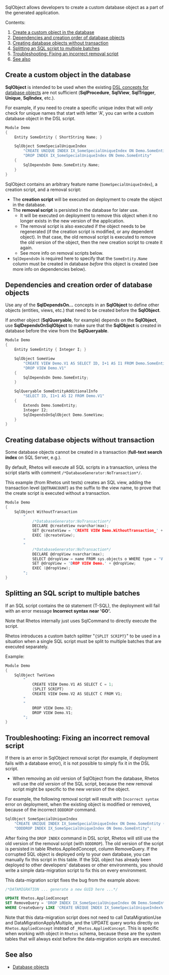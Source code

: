 SqlObject allows developers to create a custom database object as a part of the generated application.

Contents:

1. [Create a custom object in the database](#create-a-custom-object-in-the-database)
2. [Dependencies and creation order of database objects](#dependencies-and-creation-order-of-database-objects)
3. [Creating database objects without transaction](#creating-database-objects-without-transaction)
4. [Splitting an SQL script to multiple batches](#splitting-an-sql-script-to-multiple-batches)
5. [Troubleshooting: Fixing an incorrect removal script](#troubleshooting-fixing-an-incorrect-removal-script)
6. [See also](#see-also)

## Create a custom object in the database

**SqlObject** is intended to be used when the existing
[DSL concepts for database objects](Database-objects) are not sufficient
(**SqlProcedure**, **SqlView**, **SqlTrigger**, **Unique**, **SqlIndex**, etc.).

For example, if you need to create a specific unique index that will *only* check for unique names
that start with letter 'A', you can write a custom database object in the DSL script.

```C
Module Demo
{
    Entity SomeEntity { ShortString Name; }

    SqlObject SomeSpecialUniqueIndex
        "CREATE UNIQUE INDEX IX_SomeSpecialUniqueIndex ON Demo.SomeEntity (Name) WHERE Name >= 'A' AND Name < 'B'"
        "DROP INDEX IX_SomeSpecialUniqueIndex ON Demo.SomeEntity"
    {
        SqlDependsOn Demo.SomeEntity.Name;
    }
}
```

SqlObject contains an arbitrary feature name (`SomeSpecialUniqueIndex`), a creation script, and a removal script:

* The **creation script** will be executed on deployment to create the object in the database.
* The **removal script** is persisted in the database for later use.
  * It will be executed on deployment to remove this object when it no longer exists
    in the new version of the application.
  * The removal script is also executed if the object needs to be regenerated
    (if the creation script is modified, or any dependent object). In that case, the old removal
    script is executed to remove the old version of the object, then the new creation script
    to create it again.
  * See more info on removal scripts below.
* `SqlDependsOn` is required here to specify that the `SomeEntity.Name` column must be created in database
  *before* this object is created (see more info on dependencies below).

## Dependencies and creation order of database objects

Use any of the **SqlDependsOn...** concepts in an **SqlObject** to define other objects (entities, views, etc.) that need to be created before the **SqlObject**.

If another object (**SqlQueryable**, for example) depends on the **SqlObject**, use **SqlDependsOnSqlObject** to make sure that the **SqlObject** is created in database before the view from the **SqlQueryable**.

```C
Module Demo
{
    Entity SomeEntity { Integer I; }

    SqlObject SomeView
        "CREATE VIEW Demo.V1 AS SELECT ID, I+1 AS I1 FROM Demo.SomeEntity"
        "DROP VIEW Demo.V1"
    {
        SqlDependsOn Demo.SomeEntity;
    }

    SqlQueryable SomeEntityAdditionalInfo
        "SELECT ID, I1+1 AS I2 FROM Demo.V1"
    {
        Extends Demo.SomeEntity;
        Integer I2;
        SqlDependsOnSqlObject Demo.SomeView;
    }
}
```

## Creating database objects without transaction

Some database objects cannot be created in a transaction (**full-text search index** on SQL Server, e.g.).

By default, Rhetos will execute all SQL scripts in a transaction, unless the script starts with comment `/*DatabaseGenerator:NoTransaction*/`.

This example (from Rhetos unit tests) creates an SQL view, adding the transaction level (`@@TRANCOUNT`) as the suffix to the view name, to prove that the create script is executed without a transaction.

```C
Module Demo
{
    SqlObject WithoutTransaction
        "
            /*DatabaseGenerator:NoTransaction*/
            DECLARE @createView nvarchar(max);
            SET @createView = 'CREATE VIEW Demo.WithoutTransaction_' + CONVERT(NVARCHAR(max), @@TRANCOUNT) + ' AS SELECT a=1';
            EXEC (@createView);
        "
        "
            /*DatabaseGenerator:NoTransaction*/
            DECLARE @dropView nvarchar(max);
            SELECT @dropView = name FROM sys.objects o WHERE type = 'V' AND SCHEMA_NAME(schema_id) = 'Demo' AND name LIKE 'WithoutTransaction[_]%';
            SET @dropView = 'DROP VIEW Demo.' + @dropView;
            EXEC (@dropView);
        ";
}
```

## Splitting an SQL script to multiple batches

If an SQL script contains the `GO` statement (T-SQL), the deployment will fail with an error message **Incorrect syntax near 'GO'.**

Note that Rhetos internally just uses SqlCommand to directly execute the script.

Rhetos introduces a custom batch splitter "`{SPLIT SCRIPT}`" to be used in a situation
when a single SQL script must be split to multiple batches that are executed separately.

Example:

```C
Module Demo
{
    SqlObject TwoViews
        "
            CREATE VIEW Demo.V1 AS SELECT C = 1;
            {SPLIT SCRIPT}
            CREATE VIEW Demo.V2 AS SELECT C FROM V1;
        "
        "
            DROP VIEW Demo.V2;
            DROP VIEW Demo.V1;
        ";
}
```

## Troubleshooting: Fixing an incorrect removal script

If there is an error in SqlObject removal script (for example, if deployment fails with a database error),
it is not possible to simply fix it in the DSL script.

* When removing an old version of SqlObject from the database, Rhetos will use the *old version*
  of the SQL script, because the new removal script might be specific to the new version of the object.

For example, the following removal script will result with `Incorrect syntax` error on deployment,
when the existing object is modified or removed, because of the incorrect `DDDDROP` command.

```c
SqlObject SomeSpecialUniqueIndex
    "CREATE UNIQUE INDEX IX_SomeSpecialUniqueIndex ON Demo.SomeEntity (Name) WHERE Name >= 'A' AND Name < 'B'"
    "DDDDROP INDEX IX_SomeSpecialUniqueIndex ON Demo.SomeEntity";
```

After fixing the `DROP INDEX` command in DSL script, Rhetos will still use the old version
of the removal script (with `DDDDROP`).
The old version of the script is persisted in table Rhetos.AppliedConcept, column RemoveQuery.
If the corrupted SQL object is deployed only to your own database, you can manually fix this script in this table.
If the SQL object has already been deployed to other developers' databases or other environments,
you should write a simple data-migration script to fix this on every environment.

This data-migration script fixes the bug from the example above:

```sql
/*DATAMIGRATION ... generate a new GUID here ...*/

UPDATE Rhetos.AppliedConcept
SET RemoveQuery = 'DROP INDEX IX_SomeSpecialUniqueIndex ON Demo.SomeEntity'
WHERE CreateQuery LIKE 'CREATE UNIQUE INDEX IX_SomeSpecialUniqueIndex%';
```

Note that this data-migration script does not need to call DataMigrationUse and DataMigrationApplyMultiple,
and the UPDATE query works directly on `Rhetos.AppliedConcept` instead of `_Rhetos.AppliedConcept`.
This is specific when working with object in `Rhetos` schema, because these are the system tables
that will always exist before the data-migration scripts are executed.

## See also

* [Database objects](Database-objects)
